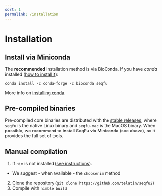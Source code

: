 ```yaml
---
sort: 1
permalink: /installation
---
```


# Installation


## Install via Miniconda

The **recommended** installation method is via BioConda. 
If you have _conda_ installed ([how to install it](https://docs.conda.io/en/latest/miniconda.html)):

```
conda install -c conda-forge -c bioconda seqfu
```

More info on [installing conda](https://telatin.github.io/microbiome-bioinformatics/Install-Miniconda/).

## Pre-compiled binaries

Pre-compiled core binaries are distributed with the [stable releases](https://github.com/telatin/seqfu2/releases),
where `seqfu` is the native Linux binary and `seqfu-mac` is the MacOS binary.
When possible, we recommend to install SeqFu via Miniconda (see above), as it provides the full set of tools.


## Manual compilation

1) If `nim` is not installed ([see instructions](https://nim-lang.org/install_unix.html)).
  * We suggest - when available - the `choosenim` method
2) Clone the repository (`git clone https://github.com/telatin/seqfu2`)
3) Compile with `nimble build`

 

